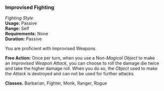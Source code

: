 ### Improvised Fighting
*Fighting Style*  
**Usage:** Passive  
**Range:** Self  
**Requirements:** None  
**Duration:** Passive  

You are proficient with Improvised Weapons. 

**Free Action:** Once per turn, when you use a Non-*Magical* *Object* to make an *Improvised Weapon Attack*, you can choose to roll the damage die twice and take the higher damage roll. When you do so, the *Object* used to make the *Attack* is destroyed and can not be used for further attacks.

**Classes.** Barbarian, Fighter, Monk, Ranger, Rogue